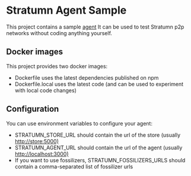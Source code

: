 # Stratumn Agent Sample

This project contains a sample [agent](https://github.com/stratumn/agent/tree/master/packages/agent)
It can be used to test Stratumn p2p networks without coding anything yourself.

## Docker images

This project provides two docker images:

* Dockerfile uses the latest dependencies published on npm
* Dockerfile.local uses the latest code (and can be used to experiment with local code changes)

## Configuration

You can use environment variables to configure your agent:

* STRATUMN_STORE_URL should contain the url of the store (usually <http://store:5000)>
* STRATUMN_AGENT_URL should contain the url of the agent (usually <http://localhost:3000)>
* If you want to use fossilizers, STRATUMN_FOSSILIZERS_URLS should contain a comma-separated list of fossilizer urls
